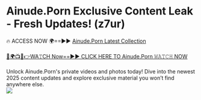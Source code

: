 # Ainude.Porn Exclusive Content Leak - Fresh Updates! (z7ur)

🔥 ACCESS NOW 🌍==►► <a href="https://tinyurl.com/yc657z5k" rel="nofollow">Ainude.Porn Latest Collection</a>
<br><br>
[🔴🌍📺📱👉WA𝚃CH Now==►► CLICK HERE TO Ainude.Porn 𝚆𝙰𝚃𝙲𝙷 NOW](https://tinyurl.com/yc657z5k)
<br><br>
Unlock Ainude.Porn's private videos and photos today! Dive into the newest 2025 content updates and explore exclusive material you won’t find anywhere else.
<br>
<a href="https://tinyurl.com/yc657z5k" rel="nofollow" data-target="animated-image.originalLink"><img src="https://camo.githubusercontent.com/8a4f000d20f83aca3bf7ec5f350d767afa0574a8a352519fd8cfa583a6f93a33/68747470733a2f2f692e696d6775722e636f6d2f644a486b345a712e676966" data-canonical-src="https://i.imgur.com/dJHk4Zq.gif" style="max-width: 100%; display: inline-block;" data-target="animated-image.originalImage"></a>
<br>
